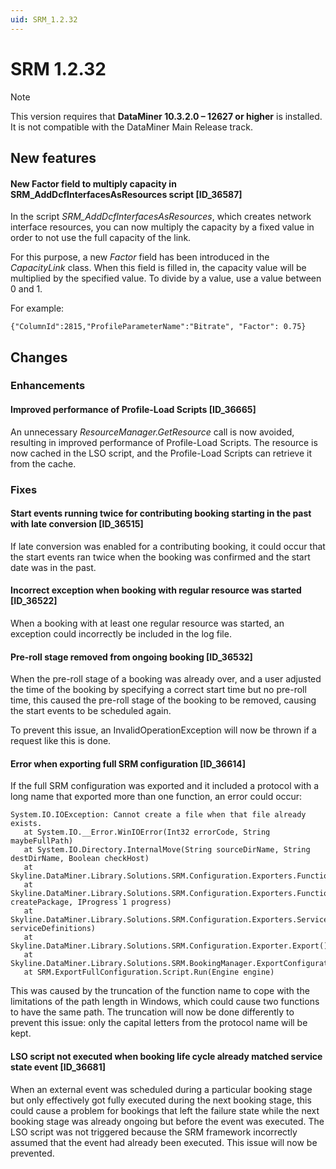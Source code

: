 ```yaml
---
uid: SRM_1.2.32
---
```


# SRM 1.2.32

> [!NOTE]
> This version requires that **DataMiner 10.3.2.0 – 12627 or higher** is installed. It is not compatible with the DataMiner Main Release track.

## New features

#### New Factor field to multiply capacity in SRM_AddDcfInterfacesAsResources script [ID_36587]

In the script *SRM_AddDcfInterfacesAsResources*, which creates network interface resources, you can now multiply the capacity by a fixed value in order to not use the full capacity of the link.

For this purpose, a new *Factor* field has been introduced in the *CapacityLink* class. When this field is filled in, the capacity value will be multiplied by the specified value. To divide by a value, use a value between 0 and 1.

For example:

`{"ColumnId":2815,"ProfileParameterName":"Bitrate", "Factor": 0.75}`

## Changes

### Enhancements

#### Improved performance of Profile-Load Scripts [ID_36665]

An unnecessary *ResourceManager.GetResource* call is now avoided, resulting in improved performance of Profile-Load Scripts. The resource is now cached in the LSO script, and the Profile-Load Scripts can retrieve it from the cache.

### Fixes

#### Start events running twice for contributing booking starting in the past with late conversion [ID_36515]

If late conversion was enabled for a contributing booking, it could occur that the start events ran twice when the booking was confirmed and the start date was in the past.

#### Incorrect exception when booking with regular resource was started [ID_36522]

When a booking with at least one regular resource was started, an exception could incorrectly be included in the log file.

#### Pre-roll stage removed from ongoing booking [ID_36532]

When the pre-roll stage of a booking was already over, and a user adjusted the time of the booking by specifying a correct start time but no pre-roll time, this caused the pre-roll stage of the booking to be removed, causing the start events to be scheduled again.

To prevent this issue, an InvalidOperationException will now be thrown if a request like this is done.

#### Error when exporting full SRM configuration [ID_36614]

If the full SRM configuration was exported and it included a protocol with a long name that exported more than one function, an error could occur:

```text
System.IO.IOException: Cannot create a file when that file already exists.
   at System.IO.__Error.WinIOError(Int32 errorCode, String maybeFullPath)
   at System.IO.Directory.InternalMove(String sourceDirName, String destDirName, Boolean checkHost)
   at Skyline.DataMiner.Library.Solutions.SRM.Configuration.Exporters.FunctionExporter.MoveFilesToExportFolder()
   at Skyline.DataMiner.Library.Solutions.SRM.Configuration.Exporters.FunctionExporter.Export(Boolean createPackage, IProgress`1 progress)
   at Skyline.DataMiner.Library.Solutions.SRM.Configuration.Exporters.ServiceDefinitionsFunctionsExporter.Export(IEnumerable`1 serviceDefinitions)
   at Skyline.DataMiner.Library.Solutions.SRM.Configuration.Exporter.Export()
   at Skyline.DataMiner.Library.Solutions.SRM.BookingManager.ExportConfiguration()
   at SRM.ExportFullConfiguration.Script.Run(Engine engine)
```

This was caused by the truncation of the function name to cope with the limitations of the path length in Windows, which could cause two functions to have the same path. The truncation will now be done differently to prevent this issue: only the capital letters from the protocol name will be kept.

#### LSO script not executed when booking life cycle already matched service state event [ID_36681]

When an external event was scheduled during a particular booking stage but only effectively got fully executed during the next booking stage, this could cause a problem for bookings that left the failure state while the next booking stage was already ongoing but before the event was executed. The LSO script was not triggered because the SRM framework incorrectly assumed that the event had already been executed. This issue will now be prevented.
